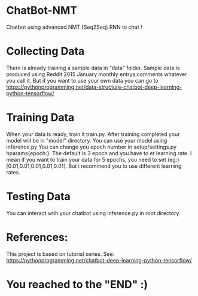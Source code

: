 # ChatBot-NMT
Chatbot using advanced NMT (Seq2Seq) RNN to chat !
# Collecting Data
There is already training a sample data in "data" folder. Sample data is produced using Reddit 2015 January monthly entrys,comments whatever you call it.
But if you want to use your own data you can go to https://pythonprogramming.net/data-structure-chatbot-deep-learning-python-tensorflow/
# Training Data
When your data is ready, train it train.py.
After training completed your model will be in "model" directory. You can use your model using inference.py
You can change you epoch number in setup/settings.py hparams{epoch:}. The default is 3 epoch and you have to et learning rate. I mean if you want to train your data for 5 epochs, you need to set (eg:) [0.01,0.01,0.01,0.01,0.01]. But i recommend you to use different learning rates.
# Testing Data
You can interact wtih your chatbot using inference.py in root directory.

# References:
This project is based on tutorial series. See: https://pythonprogramming.net/chatbot-deep-learning-python-tensorflow/

# You reached to the "END" :)







